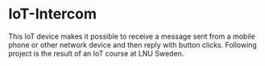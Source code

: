 # IoT-Intercom
This IoT device makes it possible to receive a message sent from a mobile phone or other network device and then reply with button clicks. Following project is the result of an IoT course at LNU Sweden. 

